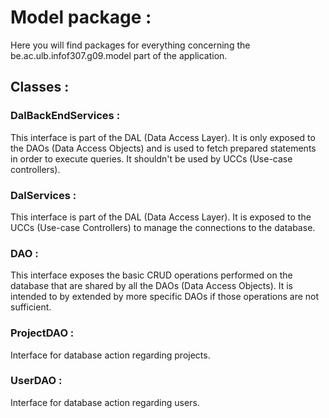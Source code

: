 # Model package :

Here you will find packages for everything concerning the be.ac.ulb.infof307.g09.model part of the application.

## Classes :
### DalBackEndServices :
<p>
This interface is part of the DAL (Data Access Layer). It is only exposed to the DAOs (Data
Access Objects) and is used to fetch prepared statements in order to execute queries. It
shouldn't be used by UCCs (Use-case controllers).
</p>

### DalServices :
<p>
This interface is part of the DAL (Data Access Layer). It is exposed to the UCCs (Use-case
Controllers) to manage the connections to the database.
</p>

### DAO :
<p>
This interface exposes the basic CRUD operations performed on the database that are shared by all
the DAOs (Data Access Objects). It is intended to by extended by more specific DAOs if those
operations are not sufficient.
</p>

### ProjectDAO :
<p>
Interface for database action regarding projects.
</p>

### UserDAO :
<p>
Interface for database action regarding users.
</p>
